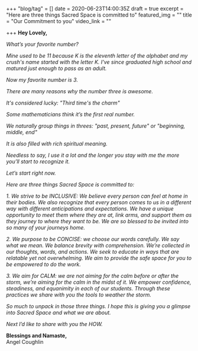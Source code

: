 +++
"blog/tag" = []
date = 2020-06-23T14:00:35Z
draft = true
excerpt = "Here are three things Sacred Space is committed to"
featured_img = ""
title = "Our Commitment to you"
video_link = ""

+++
**Hey Lovely,**

_What’s your favorite number?_

_Mine used to be 11 because K is the eleventh letter of the alphabet and my crush's name started with the letter K. I've since graduated high school and matured just enough to pass as an adult._

_Now my favorite number is 3._

_There are many reasons why the number three is awesome._

_It's considered lucky: "Third time's the charm"_

_Some mathematicians think it’s the first real number._

_We naturally group things in threes: "past, present, future" or "beginning, middle, end"_

_It is also filled with rich spiritual meaning._

_Needless to say, I use it a lot and the longer you stay with me the more you’ll start to recognize it._

_Let’s start right now._

_Here are three things Sacred Space is committed to:_

_1. We strive to be INCLUSIVE: We believe every person can feel at home in their bodies. We also recognize that every person comes to us in a different way with different anticipations and expectations. We have a unique opportunity to meet them where they are at, link arms, and support them as they journey to where they want to be. We are so blessed to be invited into so many of your journeys home._

_2. We purpose to be CONCISE: we choose our words carefully. We say what we mean. We balance brevity with comprehension. We’re collected in our thoughts, words, and actions. We seek to educate in ways that are relatable yet not overwhelming. We aim to provide the safe space for you to be empowered to do the work._

_3. We aim for CALM: we are not aiming for the calm before or after the storm, we’re aiming for the calm in the midst of it. We empower confidence, steadiness, and equanimity in each of our students. Through these practices we share with you the tools to weather the storm._

_So much to unpack in those three things. I hope this is giving you a glimpse into Sacred Space and what we are about._

_Next I’d like to share with you the HOW._

**Blessings and Namaste,**  
Angel Coughlin